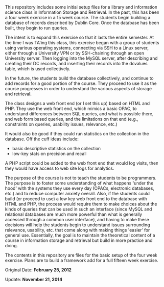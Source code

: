 This repository includes some initial setup files for a library
and information science class in Information Storage and
Retrieval. In the past, this has been a four week exercise in a 15
week course. The students begin building a database of records
described by Dublin Core. Once the database has been built, they
begin to run queries.

The intent is to expand this exercise so that it lasts the entire
semester. At the time I was TA'ing this class, this exercise began
with a group of students using various operating systems,
connecting via SSH to a Linux server, either through a University
VPN or by SSH-chaining through an open University server. Then
logging into the MySQL server, after describing and creating their
DC records, and inserting their records into the dcvalues table,
which is used collectively.

In the future, the students build the database collectively, and
continue to add records for a good portion of the course. They
proceed to use it as the course progresses in order to understand
the various aspects of storage and retrieval.

The class designs a web front end (or I set this up) based on HTML
and PHP. They use the web front end, which mimics a basic OPAC,
to understand differences between SQL queries, and what is
possible there, and web form based queries, and the limitations on
that end (e.g., constraints on queries, usability issues,
relevance, etc.)

It would also be good if they could run statistics on the
collection in the database. Off the cuff ideas include: 

* basic descriptive statistics on the collection
* low-key stats on precision and recall

A PHP script could be added to the web front end that would log
visits, then they would have access to web site logs for
analytics.

The purpose of the course is not to teach the students to be
programmers. The purpose is to foster some understanding of what
happens 'under the hood' with the systems they use every day
(OPACs, electronic databases, etc.) and to reduce computer anxiety
overall. Also, if the students could build (or proceed to use) a
low key web front end to the database with HTML and PHP, the
process would require them to make choices about the kinds of
queries that can be used in such an interface (since MySQL and
relational databases are much more powerful than what is generally
accessed through a common user interface), and having to make
these decisions will help the students begin to understand issues
surrounding relevance, usability, etc. that come along with making
things 'easier' for general use. Essentially, the goal is to
maintain the theoretical content of a course in information
storage and retrieval but build in more practice and doing.

The contents in this repository are files for the basic setup of
the four week exercise. Plans are to build a framework add for a
full fifteen week exercise.

Original Date: **February 25, 2012**

Update: **November 21, 2014**
